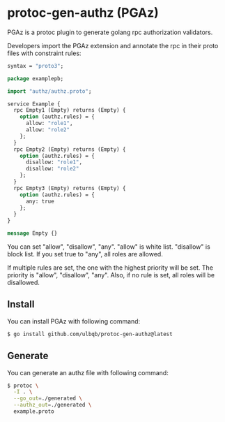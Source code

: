 # protoc-gen-authz (PGAz)

PGAz is a protoc plugin to generate golang rpc authorization validators. 

Developers import the PGAz extension and annotate the rpc in their proto files with constraint rules:

```protobuf
syntax = "proto3";

package examplepb;

import "authz/authz.proto";

service Example {
  rpc Empty1 (Empty) returns (Empty) {
    option (authz.rules) = {
      allow: "role1",
      allow: "role2"
    };
  }
  rpc Empty2 (Empty) returns (Empty) {
    option (authz.rules) = {
      disallow: "role1",
      disallow: "role2"
    };
  }
  rpc Empty3 (Empty) returns (Empty) {
    option (authz.rules) = {
      any: true
    };
  }
}

message Empty {}
```

You can set "allow", "disallow", "any". "allow" is white list. "disallow" is block list. If you set true to "any", all roles are allowed.

If multiple rules are set, the one with the highest priority will be set. The priority is "allow", "disallow", "any". Also, if no rule is set, all roles will be disallowed.

## Install

You can install PGAz with following command:

```bash
$ go install github.com/ulbqb/protoc-gen-authz@latest
```

## Generate

You can generate an authz file with following command:

```bash
$ protoc \
  -I . \
  --go_out=./generated \
  --authz_out=./generated \
  example.proto
```
